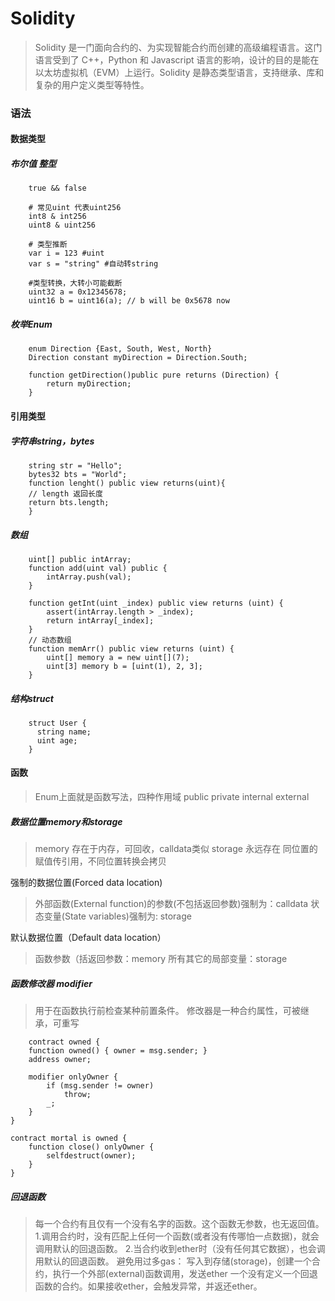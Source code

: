# Solidity

> Solidity 是一门面向合约的、为实现智能合约而创建的高级编程语言。这门语言受到了 C++，Python 和 Javascript 语言的影响，设计的目的是能在以太坊虚拟机（EVM）上运行。Solidity 是静态类型语言，支持继承、库和复杂的用户定义类型等特性。

### 语法

#### 数据类型

##### 布尔值 整型
```
    true && false

    # 常见uint 代表uint256
    int8 & int256
    uint8 & uint256

    # 类型推断
    var i = 123 #uint
    var s = "string" #自动转string

    #类型转换，大转小可能截断
    uint32 a = 0x12345678;
    uint16 b = uint16(a); // b will be 0x5678 now
```

##### 枚举Enum
```
    enum Direction {East, South, West, North}
    Direction constant myDirection = Direction.South;

    function getDirection()public pure returns (Direction) {
        return myDirection;
    }
```

#### 引用类型

##### 字符串string，bytes
```
    string str = "Hello";
    bytes32 bts = "World";
    function lenght() public view returns(uint){
    // length 返回长度
    return bts.length;
    }
```

##### 数组
```
    uint[] public intArray;
    function add(uint val) public {
        intArray.push(val);
    }

    function getInt(uint _index) public view returns (uint) {
        assert(intArray.length > _index);
        return intArray[_index];
    }
    // 动态数组
    function memArr() public view returns (uint) {
        uint[] memory a = new uint[](7);
        uint[3] memory b = [uint(1), 2, 3];
    }
```

##### 结构struct
```
    struct User {
      string name;
      uint age;
    }
```

#### 函数
> Enum上面就是函数写法，四种作用域
> public
> private
> internal
> external

##### 数据位置memory和storage
> memory 存在于内存，可回收，calldata类似
storage 永远存在
同位置的赋值传引用，不同位置转换会拷贝

强制的数据位置(Forced data location)

>外部函数(External function)的参数(不包括返回参数)强制为：calldata
状态变量(State variables)强制为: storage

默认数据位置（Default data location）
> 函数参数（括返回参数：memory
所有其它的局部变量：storage

##### 函数修改器 modifier
> 用于在函数执行前检查某种前置条件。
修改器是一种合约属性，可被继承，可重写

```
    contract owned {
    function owned() { owner = msg.sender; }
    address owner;

    modifier onlyOwner {
        if (msg.sender != owner)
            throw;
        _;
    }
}

contract mortal is owned {
    function close() onlyOwner {
        selfdestruct(owner);
    }
}
```

##### 回退函数
> 每一个合约有且仅有一个没有名字的函数。这个函数无参数，也无返回值。
1.调用合约时，没有匹配上任何一个函数(或者没有传哪怕一点数据)，就会调用默认的回退函数。
2.当合约收到ether时（没有任何其它数据），也会调用默认的回退函数。
避免用过多gas：
写入到存储(storage)，创建一个合约，执行一个外部(external)函数调用，发送ether
一个没有定义一个回退函数的合约。如果接收ether，会触发异常，并返还ether。
    